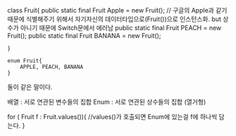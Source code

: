 class Fruit{
		public static final Fruit Apple = new Fruit(); // 구글의 Apple과 같기때문에 식별해주기 위해서 자기자신의 데이터타입으로(Fruit())으로 
								  인스턴스화. but 상수가 아니기 때문에 Switch문에서 에러남
		public static final Fruit PEACH = new Fruit();
		public static final Fruit BANANA = new Fruit();
		
	}

	enum Fruit{
		APPLE, PEACH, BANANA
	}
  
  둘이 같은 말이다.
  
  배열 : 서로 연관된 변수들의 집합
  Enum : 서로 연관된 상수들의 집합 (열거형)


for ( Fruit f : Fruit.values()){
	//values()가 호출되면 Enum에 있는걸 f에 하나씩 담는다.
	}
